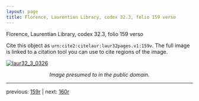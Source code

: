 ```yaml
---
layout: page
title: Florence, Laurentian Library, codex 32.3, folio 159 verso
---
```


Florence, Laurentian Library, codex 32.3, folio 159 verso

Cite this object as `urn:cite2:citelaur:laur32pages.v1:159v`.  The full image is linked to a citation tool you can use to cite regions of the image.

[![laur32_3_0326](http://www.homermultitext.org/iipsrv?IIIF=/project/homer/pyramidal/deepzoom/citelaur/laur32imgs/v1/laur32_3_0326.tif/full/800,/0/default.jpg)](http://www.homermultitext.org/ict2/?urn=urn:cite2:citelaur:laur32imgs.v1:laur32_3_0326) 

<p style="text-align: center; font-style: italic;">Image presumed to in the public domain.</p>

---

previous: [159r](../159r/) | next: [160r](../160r/)